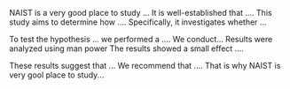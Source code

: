 NAIST is a very good place to study ...
It is well-established that .... This study aims to determine how .... Specifically, it investigates whether ... 


To test the hypothesis ... we performed a .... 
We conduct...
Results were analyzed using man power The results showed a small effect .... 


These results suggest that ... We recommend that .... That is why NAIST is very gool place to study...
